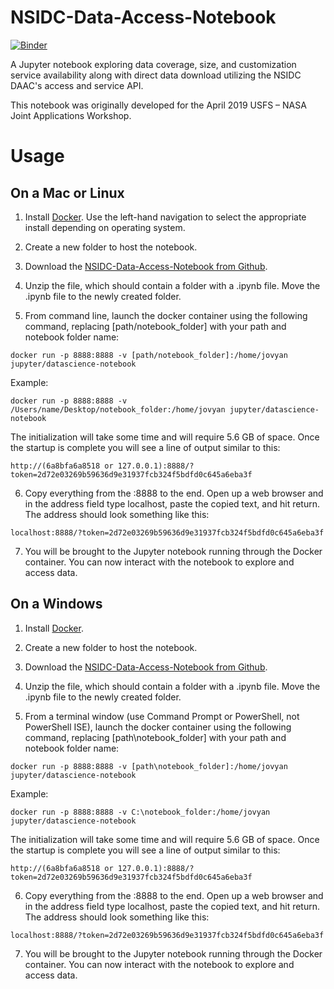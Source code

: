 # NSIDC-Data-Access-Notebook

[![Binder](https://mybinder.org/badge_logo.svg)](https://mybinder.org/v2/gh/nsidc/NSIDC-Data-Access-Notebook/master?urlpath=lab/tree/notebooks)

A Jupyter notebook exploring data coverage, size, and customization service availability along with direct data download utilizing the NSIDC DAAC's access and service API.  

This notebook was originally developed for the April 2019 USFS – NASA Joint Applications Workshop.

# Usage

## On a Mac or Linux


1. Install [Docker](https://docs.docker.com/install/). Use the left-hand navigation to select the appropriate install depending on operating system.

2. Create a new folder to host the notebook.

3. Download the [NSIDC-Data-Access-Notebook from Github](https://github.com/nsidc/NSIDC-Data-Access-Notebook/archive/master.zip).

4. Unzip the file, which should contain a folder with a .ipynb file. Move the .ipynb file to the newly created folder.

5. From command line, launch the docker container using the following command, replacing [path/notebook_folder] with your path and notebook folder name:

```docker run -p 8888:8888 -v [path/notebook_folder]:/home/jovyan jupyter/datascience-notebook```

Example:

```docker run -p 8888:8888 -v /Users/name/Desktop/notebook_folder:/home/jovyan jupyter/datascience-notebook```

The initialization will take some time and will require 5.6 GB of space. Once the startup is complete you will see a line of output similar to this:

```http://(6a8bfa6a8518 or 127.0.0.1):8888/?token=2d72e03269b59636d9e31937fcb324f5bdfd0c645a6eba3f```

6. Copy everything from the :8888 to the end. Open up a web browser and in the address field type localhost, paste the copied text, and hit return. The address should look something like this:

`localhost:8888/?token=2d72e03269b59636d9e31937fcb324f5bdfd0c645a6eba3f`

7. You will be brought to the Jupyter notebook running through the Docker container. You can now interact with the notebook to explore and access data.

## On a Windows

1. Install [Docker](https://docs.docker.com/docker-for-windows/install/).

2. Create a new folder to host the notebook.

3. Download the [NSIDC-Data-Access-Notebook from Github](https://github.com/nsidc/NSIDC-Data-Access-Notebook/archive/master.zip).

4. Unzip the file, which should contain a folder with a .ipynb file. Move the .ipynb file to the newly created folder.

5. From a terminal window (use Command Prompt or PowerShell, not PowerShell ISE), launch the docker container using the following command, replacing [path\notebook_folder] with your path and notebook folder name:

```docker run -p 8888:8888 -v [path\notebook_folder]:/home/jovyan jupyter/datascience-notebook```

Example:

```docker run -p 8888:8888 -v C:\notebook_folder:/home/jovyan jupyter/datascience-notebook```

The initialization will take some time and will require 5.6 GB of space. Once the startup is complete you will see a line of output similar to this:

```http://(6a8bfa6a8518 or 127.0.0.1):8888/?token=2d72e03269b59636d9e31937fcb324f5bdfd0c645a6eba3f```

6. Copy everything from the :8888 to the end. Open up a web browser and in the address field type localhost, paste the copied text, and hit return. The address should look something like this:

`localhost:8888/?token=2d72e03269b59636d9e31937fcb324f5bdfd0c645a6eba3f`

7. You will be brought to the Jupyter notebook running through the Docker container. You can now interact with the notebook to explore and access data.
